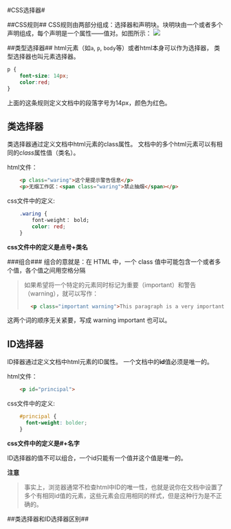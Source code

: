 #CSS选择器#

##CSS规则##
CSS规则由两部分组成：选择器和声明块。块明块由一个或者多个声明组成，每个声明是一个属性——值对。如图所示：
![](http://p16.qhimg.com/t0144e2e0e2db64cf84.png)

##类型选择器##
html元素（如`a`, `p`, `body`等）或者html本身可以作为选择器， 类型选择器也叫元素选择器。

```css	
p {
	font-size: 14px;
	color:red;
}
```

上面的这条规则定义文档中的段落字号为14px，颜色为红色。

## 类选择器 ##
类选择器通过定义文档中html元素的class属性。
文档中的多个html元素可以有相同的*class*属性值（类名）。

html文件：
```html
	<p class="waring">这个是提示警告信息</p>
	<p>无烟工作区：<span class="waring">禁止抽烟</span></p>
```
css文件中的定义:
```css
	.waring {
		font-weight： bold;
		color: red;
	}
```
**css文件中的定义是点号+类名**

###组合###
组合的意就是：在 HTML 中，一个 class 值中可能包含一个或者多个值，各个值之间用空格分隔

>如果希望将一个特定的元素同时标记为重要（important）和警告（warning），就可以写作：
> ```html
> 	<p class="important warning">This paragraph is a very important warning.</p>
> ```

这两个词的顺序无关紧要，写成 warning important 也可以。

## ID选择器 ##
ID择器通过定义文档中html元素的ID属性。
一个文档中的**id**值必须是唯一的。

html文件：
```html
	<p id="principal">
```
css文件中的定义: 
```css
	#principal {
	  font-weight: bolder;
	}
```
**css文件中的定义是#+名字**

ID选择器的值不可以组合，一个id只能有一个值并这个值是唯一的。

**注意**
> 事实上，浏览器通常不检查html中ID的唯一性，也就是说你在文档中设置了多个有相同id值的元素，这些元素会应用相同的样式，但是这种行为是不正确的。

##类选择器和ID选择器区别##


